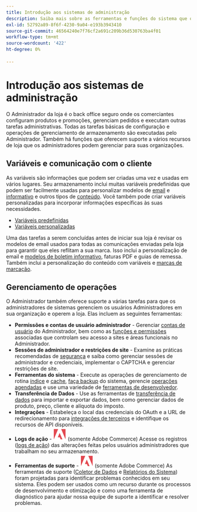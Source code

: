 ```yaml
---
title: Introdução aos sistemas de administração
description: Saiba mais sobre as ferramentas e funções do sistema que o administrador da loja pode usar para gerenciar com eficiência os sites, dados, integrações e usuários administradores.
exl-id: 52792a89-8f6f-4230-9a04-e193b3943410
source-git-commit: 46564240e7f76cf2a691c209b36d530763ba4f01
workflow-type: tm+mt
source-wordcount: '422'
ht-degree: 0%

---
```


# Introdução aos sistemas de administração

O Administrador da loja é o back office seguro onde os comerciantes configuram produtos e promoções, gerenciam pedidos e executam outras tarefas administrativas. Todas as tarefas básicas de configuração e operações de gerenciamento de armazenamento são executadas pelo Administrador. Também há funções que oferecem suporte a vários recursos de loja que os administradores podem gerenciar para suas organizações.

## Variáveis e comunicação com o cliente

As variáveis são informações que podem ser criadas uma vez e usadas em vários lugares. Seu armazenamento inclui muitas variáveis predefinidas que podem ser facilmente usadas para personalizar modelos de [email](email-templates.md) e [informativo](../merchandising-promotions/newsletter-template.md) e outros tipos de [conteúdo](../content-design/introduction.md#content). Você também pode criar variáveis personalizadas para incorporar informações específicas às suas necessidades.

- [Variáveis predefinidas](variables-predefined.md)
- [Variáveis personalizadas](variables-custom.md)

Uma das tarefas a serem concluídas antes de iniciar sua loja é revisar os modelos de email usados para todas as comunicações enviadas pela loja para garantir que eles reflitam a sua marca. Isso inclui a personalização de email e [modelos de boletim informativo](../merchandising-promotions/newsletter-template.md), faturas PDF e guias de remessa. Também inclui a personalização do conteúdo com variáveis e [marcas de marcação](markup-tags.md).

## Gerenciamento de operações

O Administrador também oferece suporte a várias tarefas para que os administradores de sistemas gerenciem os usuários Administradores em sua organização e operem a loja. Elas incluem as seguintes ferramentas:

- **Permissões e contas de usuário administrador** - Gerenciar [contas de usuário](permissions-users-all.md) do Administrador, bem como as [funções e permissões](permissions-user-roles.md) associadas que controlam seu acesso a sites e áreas funcionais no Administrador.
- **Sessões de administrador e restrições de site** - Examine as práticas recomendadas de [segurança](security.md) e saiba como gerenciar sessões de administrador e credenciais, implementar o CAPTCHA e gerenciar restrições de site.
- **Ferramentas do sistema** - Execute as operações de gerenciamento de rotina [índice](index-management.md) e [cache](cache-management.md), [faça backup](backups.md) do sistema, gerencie [operações agendadas](data-scheduled-import-export.md) e use uma variedade de [ferramentas de desenvolvedor](developer-tools.md).
- **Transferência de Dados** - Use as ferramentas de [transferência de dados](data-transfer.md) para importar e exportar dados, bem como gerenciar dados de produto, preço, cliente e alíquota do imposto.
- **Integrações** - Estabeleça o local das credenciais do OAuth e a URL de redirecionamento para [integrações de terceiros](integrations.md) e identifique os recursos de API disponíveis.
- **Logs de ação** - ![Adobe Commerce](../assets/adobe-logo.svg) (somente Adobe Commerce) Acesse os registros ([logs de ação](action-log.md)) das alterações feitas pelos usuários administradores que trabalham no seu armazenamento.
- **Ferramentas de suporte** - ![Adobe Commerce](../assets/adobe-logo.svg) (somente Adobe Commerce) As ferramentas de suporte ([Coletor de Dados](support.md#data-collector) e [Relatórios do Sistema](support.md#access-system-reports)) foram projetadas para identificar problemas conhecidos em seu sistema. Eles podem ser usados como um recurso durante os processos de desenvolvimento e otimização e como uma ferramenta de diagnóstico para ajudar nossa equipe de suporte a identificar e resolver problemas.
